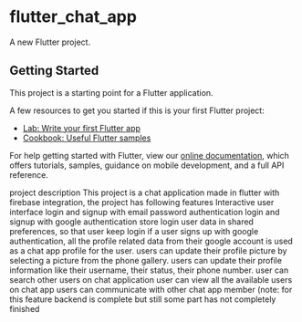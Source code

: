 # flutter_chat_app

A new Flutter project.

## Getting Started

This project is a starting point for a Flutter application.

A few resources to get you started if this is your first Flutter project:

- [Lab: Write your first Flutter app](https://flutter.dev/docs/get-started/codelab)
- [Cookbook: Useful Flutter samples](https://flutter.dev/docs/cookbook)

For help getting started with Flutter, view our
[online documentation](https://flutter.dev/docs), which offers tutorials,
samples, guidance on mobile development, and a full API reference.


project description 
  This project is a chat application made in flutter with firebase integration, the project has following features
     Interactive user interface
      login and signup with email password authentication
      login and signup with google authentication
      store login user data in shared preferences, so that user keep login
       if a user signs up with google authentication, all the profile related data from                their google account is used as a chat app profile for the user.
  users can update their profile picture by selecting a picture from the phone gallery.
 users can update their profile information like their username, their status, their phone number.
user can search other users on chat application
 user can view all the available users on chat app
users can communicate with other chat app member (note: for this feature backend is complete but still some part has not completely finished

